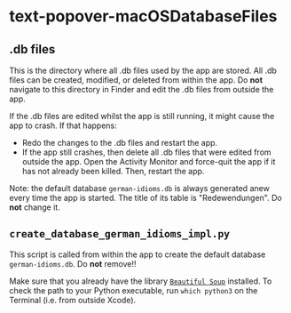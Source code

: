 # text-popover-macOSDatabaseFiles

## .db files

This is the directory where all .db files used by the app are stored. All .db files can be created, modified, or deleted from within the app. Do __not__ navigate to this directory in Finder and edit the .db files from outside the app.

If the .db files are edited whilst the app is still running, it might cause the app to crash. If that happens:

* Redo the changes to the .db files and restart the app.
* If the app still crashes, then delete all .db files that were edited from outside the app. Open the Activity Monitor and force-quit the app if it has not already been killed. Then, restart the app.

Note: the default database `german-idioms.db` is always generated anew every time the app is started. The title of its table is "Redewendungen". Do __not__ change it.

## `create_database_german_idioms_impl.py`

This script is called from within the app to create the default database `german-idioms.db`. Do __not__ remove!!

Make sure that you already have the library [`Beautiful Soup`](https://pypi.org/project/beautifulsoup4/) installed.
To check the path to your Python executable, run `which python3` on the Terminal (i.e. from outside Xcode).
